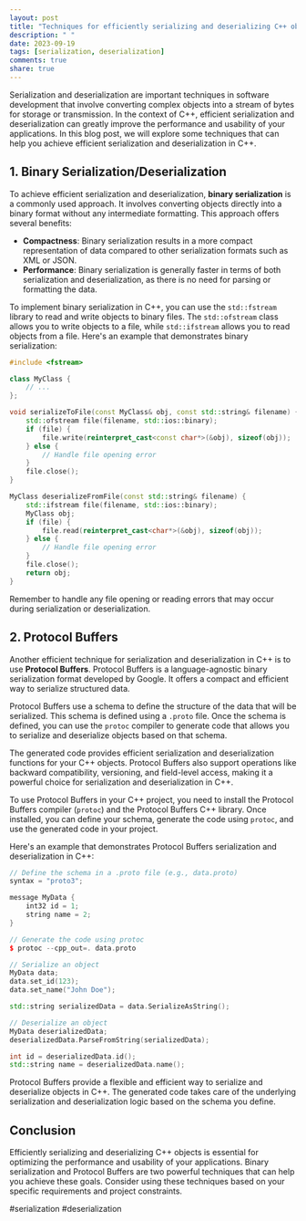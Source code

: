 ```yaml
---
layout: post
title: "Techniques for efficiently serializing and deserializing C++ objects"
description: " "
date: 2023-09-19
tags: [serialization, deserialization]
comments: true
share: true
---
```


Serialization and deserialization are important techniques in software development that involve converting complex objects into a stream of bytes for storage or transmission. In the context of C++, efficient serialization and deserialization can greatly improve the performance and usability of your applications. In this blog post, we will explore some techniques that can help you achieve efficient serialization and deserialization in C++.

## 1. Binary Serialization/Deserialization
To achieve efficient serialization and deserialization, **binary serialization** is a commonly used approach. It involves converting objects directly into a binary format without any intermediate formatting. This approach offers several benefits:

- **Compactness**: Binary serialization results in a more compact representation of data compared to other serialization formats such as XML or JSON.
- **Performance**: Binary serialization is generally faster in terms of both serialization and deserialization, as there is no need for parsing or formatting the data.

To implement binary serialization in C++, you can use the `std::fstream` library to read and write objects to binary files. The `std::ofstream` class allows you to write objects to a file, while `std::ifstream` allows you to read objects from a file. Here's an example that demonstrates binary serialization:

```cpp
#include <fstream>

class MyClass {
    // ...
};

void serializeToFile(const MyClass& obj, const std::string& filename) {
    std::ofstream file(filename, std::ios::binary);
    if (file) {
        file.write(reinterpret_cast<const char*>(&obj), sizeof(obj));
    } else {
        // Handle file opening error
    }
    file.close();
}

MyClass deserializeFromFile(const std::string& filename) {
    std::ifstream file(filename, std::ios::binary);
    MyClass obj;
    if (file) {
        file.read(reinterpret_cast<char*>(&obj), sizeof(obj));
    } else {
        // Handle file opening error
    }
    file.close();
    return obj;
}
```
Remember to handle any file opening or reading errors that may occur during serialization or deserialization.

## 2. Protocol Buffers
Another efficient technique for serialization and deserialization in C++ is to use **Protocol Buffers**. Protocol Buffers is a language-agnostic binary serialization format developed by Google. It offers a compact and efficient way to serialize structured data.

Protocol Buffers use a schema to define the structure of the data that will be serialized. This schema is defined using a `.proto` file. Once the schema is defined, you can use the `protoc` compiler to generate code that allows you to serialize and deserialize objects based on that schema.

The generated code provides efficient serialization and deserialization functions for your C++ objects. Protocol Buffers also support operations like backward compatibility, versioning, and field-level access, making it a powerful choice for serialization and deserialization in C++.

To use Protocol Buffers in your C++ project, you need to install the Protocol Buffers compiler (`protoc`) and the Protocol Buffers C++ library. Once installed, you can define your schema, generate the code using `protoc`, and use the generated code in your project.

Here's an example that demonstrates Protocol Buffers serialization and deserialization in C++:

```cpp
// Define the schema in a .proto file (e.g., data.proto)
syntax = "proto3";

message MyData {
    int32 id = 1;
    string name = 2;
}

// Generate the code using protoc
$ protoc --cpp_out=. data.proto

// Serialize an object
MyData data;
data.set_id(123);
data.set_name("John Doe");

std::string serializedData = data.SerializeAsString();

// Deserialize an object
MyData deserializedData;
deserializedData.ParseFromString(serializedData);

int id = deserializedData.id();
std::string name = deserializedData.name();
```

Protocol Buffers provide a flexible and efficient way to serialize and deserialize objects in C++. The generated code takes care of the underlying serialization and deserialization logic based on the schema you define.

## Conclusion
Efficiently serializing and deserializing C++ objects is essential for optimizing the performance and usability of your applications. Binary serialization and Protocol Buffers are two powerful techniques that can help you achieve these goals. Consider using these techniques based on your specific requirements and project constraints.

#serialization #deserialization